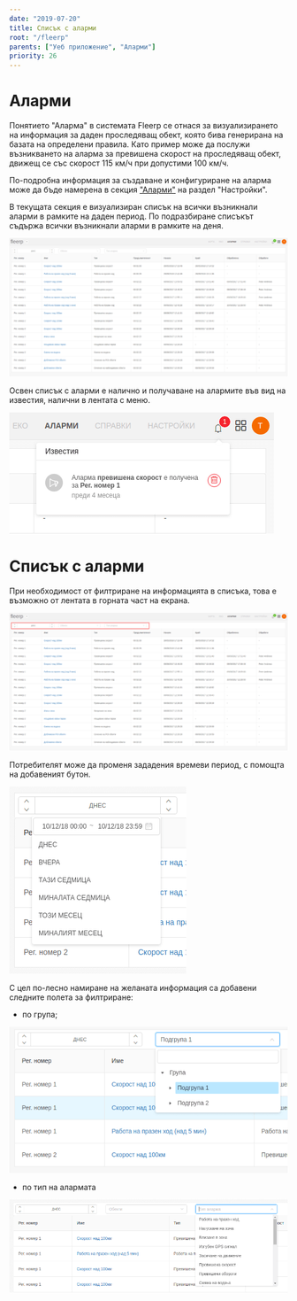 ```yaml
---
date: "2019-07-20"
title: Списък с аларми
root: "/fleerp"
parents: ["Уеб приложение", "Аларми"]
priority: 26
---
```


# Аларми

Понятието "Аларма" в системата Fleerp се отнася за визуализирането на информация за даден проследяващ обект,
която бива генерирана на базата на определени правила. Като пример може да послужи възникването на аларма за превишена скорост на проследяващ обект, движещ се със скорост 115 км/ч при допустими 100 км/ч.

По-подробна информация за създаване и конфигуриране на аларма може да бъде намерена в секция ["Аларми"](../web/settings/alarms) на раздел "Настройки".

В текущата секция е визуализиран списък на всички възникнали аларми в рамките на даден период.
По подразбиране списъкът съдържа всички възникнали аларми в рамките на деня.

![Alarms](alarms-bg.png)

Освен списък с аларми е налично и получаване на алармите във вид на известия, налични в лентата с меню.

![AlarmNotification](alarm-notification-bg.png)

# Списък с аларми

При необходимост от филтриране на информацията в списъка, това е възможно от лентата в горната част на екрана.

![AlarmsBar](alarms-bar-bg.png)

Потребителят може да променя зададения времеви период, с помощта на добавеният бутон.

![Range](range-bg.png)

С цел по-лесно намиране на желаната информация са добавени следните полета за филтриране: 

- по група;

![FilterByGroup](filter-by-group-bg.png)

- по тип на алармата

![FilterByType](filter-by-type-bg.png)
